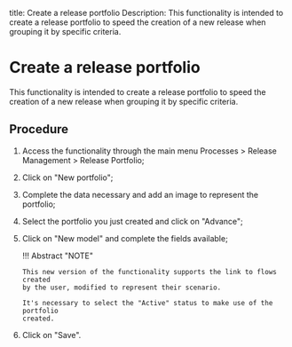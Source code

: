 title: Create a release portfolio
Description: This functionality is intended to create a release portfolio to speed the creation of a new release when grouping it by specific criteria.
# Create a release portfolio

This functionality is intended to create a release portfolio to speed the creation of a new release when grouping it by specific criteria.

Procedure
-------------

1.  Access the functionality through the main menu Processes \> Release
    Management \> Release Portfolio;

2.  Click on "New portfolio";

3.  Complete the data necessary and add an image to represent the portfolio;

4.  Select the portfolio you just created and click on "Advance";

5.  Click on "New model" and complete the fields available;

    !!! Abstract "NOTE"  

        This new version of the functionality supports the link to flows created
        by the user, modified to represent their scenario.

        It's necessary to select the "Active" status to make use of the portfolio
        created.

6.  Click on "Save".

<!-- !!! tip "About"

    <b>Product/Version:</b> CITSmart | 9.00 &nbsp;&nbsp;
    <b>Updated:</b>01/09/2021 – Larissa Lourenço


